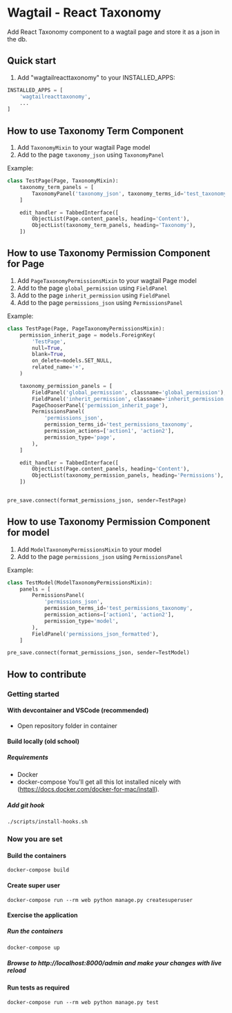 Wagtail - React Taxonomy
=============================

Add React Taxonomy component to a wagtail page and store it as a json in the db.

Quick start
-----------

1. Add "wagtailreacttaxonomy" to your INSTALLED_APPS:

```python
INSTALLED_APPS = [
    'wagtailreacttaxonomy',
    ...
]
```

How to use Taxonomy Term Component
----------------------------------

1. Add `TaxonomyMixin` to your wagtail Page model
2. Add to the page `taxonomy_json` using `TaxonomyPanel`

Example:
```python
class TestPage(Page, TaxonomyMixin):
    taxonomy_term_panels = [
        TaxonomyPanel('taxonomy_json', taxonomy_terms_id='test_taxonomy'),
    ]

    edit_handler = TabbedInterface([
        ObjectList(Page.content_panels, heading='Content'),
        ObjectList(taxonomy_term_panels, heading='Taxonomy'),
    ])
```

How to use Taxonomy Permission Component for Page
-------------------------------------------------

1. Add `PageTaxonomyPermissionsMixin` to your wagtail Page model
2. Add to the page `global_permission` using `FieldPanel`
3. Add to the page `inherit_permission` using `FieldPanel`
4. Add to the page `permissions_json` using `PermissionsPanel`

Example:
```python
class TestPage(Page, PageTaxonomyPermissionsMixin):
    permission_inherit_page = models.ForeignKey(
        'TestPage',
        null=True,
        blank=True,
        on_delete=models.SET_NULL,
        related_name='+',
    )

    taxonomy_permission_panels = [
        FieldPanel('global_permission', classname='global_permission'),
        FieldPanel('inherit_permission', classname='inherit_permission'),
        PageChooserPanel('permission_inherit_page'),
        PermissionsPanel(
            'permissions_json',
            permission_terms_id='test_permissions_taxonomy',
            permission_actions=['action1', 'action2'],
            permission_type='page',
        ),
    ]

    edit_handler = TabbedInterface([
        ObjectList(Page.content_panels, heading='Content'),
        ObjectList(taxonomy_permission_panels, heading='Permissions'),
    ])


pre_save.connect(format_permissions_json, sender=TestPage)
```

How to use Taxonomy Permission Component for model
--------------------------------------------------

1. Add `ModelTaxonomyPermissionsMixin` to your model
4. Add to the page `permissions_json` using `PermissionsPanel`

Example:
```python
class TestModel(ModelTaxonomyPermissionsMixin):
    panels = [
        PermissionsPanel(
            'permissions_json',
            permission_terms_id='test_permissions_taxonomy',
            permission_actions=['action1', 'action2'],
            permission_type='model',
        ),
        FieldPanel('permissions_json_formatted'),
    ]

pre_save.connect(format_permissions_json, sender=TestModel)
```

How to contribute
-----------------

### Getting started

#### With devcontainer and VSCode (recommended)

* Open repository folder in container

#### Build locally (old school)

##### Requirements
* Docker
* docker-compose
You'll get all this lot installed nicely with (https://docs.docker.com/docker-for-mac/install).

##### Add git hook
```
./scripts/install-hooks.sh
```

### Now you are set

#### Build the containers
```
docker-compose build
```
#### Create super user
```
docker-compose run --rm web python manage.py createsuperuser
```
#### Exercise the application

##### Run the containers

```
docker-compose up
```

##### Browse to http://localhost:8000/admin and make your changes with live reload

#### Run tests as required

```
docker-compose run --rm web python manage.py test
```